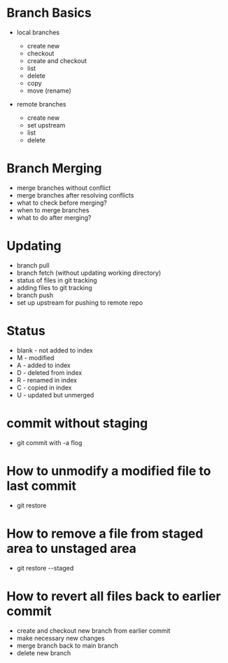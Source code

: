 # Branch Basics
- local branches
  - create new
  - checkout
  - create and checkout
  - list
  - delete
  - copy
  - move (rename)

- remote branches
  - create new
  - set upstream
  - list
  - delete

# Branch Merging
- merge branches without conflict
- merge branches after resolving conflicts
- what to check before merging?
- when to merge branches
- what to do after merging?

# Updating
- branch pull
- branch fetch (without updating working directory)
- status of files in git tracking
- adding files to git tracking
- branch push
- set up upstream for pushing to remote repo

# Status
- blank - not added to index
- M - modified
- A - added to index
- D - deleted from index
- R - renamed in index
- C - copied in index
- U - updated but unmerged

# commit without staging
- git commit with -a flog

# How to unmodify a modified file to last commit
- git restore <fileName>

# How to remove a file from staged area to unstaged area
- git restore --staged <fileName>

# How to revert all files back to earlier commit
- create and checkout new branch from earlier commit
- make necessary new changes
- merge branch back to main branch
- delete new branch
